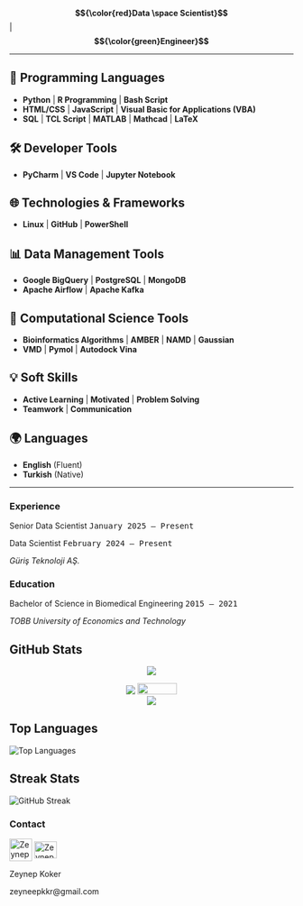 **$${\color{red}Data \space Scientist}$$** | **$${\color{green}Engineer}$$**

---

  ## 🚀 Programming Languages

- **Python** | **R Programming** | **Bash Script**
- **HTML/CSS** | **JavaScript** | **Visual Basic for Applications (VBA)**
- **SQL** | **TCL Script** | **MATLAB** | **Mathcad** | **LaTeX**

## 🛠️ Developer Tools

- **PyCharm** | **VS Code** | **Jupyter Notebook**
  
## 🌐 Technologies & Frameworks

- **Linux** | **GitHub** | **PowerShell**

## 📊 Data Management Tools

- **Google BigQuery** | **PostgreSQL** | **MongoDB**
- **Apache Airflow** | **Apache Kafka**

## 🔬 Computational Science Tools

- **Bioinformatics Algorithms** | **AMBER** | **NAMD** | **Gaussian**
- **VMD** | **Pymol** | **Autodock Vina**

## 💡 Soft Skills

- **Active Learning** | **Motivated** | **Problem Solving**
- **Teamwork** | **Communication**

## 🌍 Languages

- **English** (Fluent)
- **Turkish** (Native)

---
  
<h3 style="font-weight: bold;">Experience</h3>
<p align="left">Senior Data Scientist <tt align="right">January 2025 – Present</tt></p>
<p align="left">Data Scientist <tt align="right">February 2024 – Present</tt></p>
<i>Güriş Teknoloji AŞ.</i>

<h3 style="font-weight: bold;">Education</h3>

<p align="left">Bachelor of Science in Biomedical Engineering <tt>2015 – 2021</tt></p>
<i>TOBB University of Economics and Technology</i>

## GitHub Stats

<p align="center"><img align='center' src="https://github-readme-stats.vercel.app/api?username=zeynepkoker&show_icons=true"></p>
<p align="center">
<a href="https://www.github.com/zeynepkoker"><img src="https://img.shields.io/github/followers/zeynepkoker?style=social"/></a>
<a href="https://www.linkedin.com/in/nlztrk/"><img src="https://img.shields.io/badge/linkedin-%230077B5.svg?style=for-the-badge&logo=linkedin&logoColor=white" width="70" height="20" /></a>
<br>
<img src="https://komarev.com/ghpvc/?username=zeynepkoker"/>
</p>

## Top Languages

![Top Languages](https://github-readme-stats.vercel.app/api/top-langs/?username=zeynepkoker&layout=compact)

## Streak Stats

![GitHub Streak](https://github-readme-streak-stats.herokuapp.com/?user=zeynepkoker)


<h3 style="font-weight: bold;">Contact</h3>

<p>
  <a href="https://linkedin.com/in/zeynep-koker/" target="blank"><img align="center" src="https://upload.wikimedia.org/wikipedia/commons/thumb/8/81/LinkedIn_icon.svg/2048px-LinkedIn_icon.svg.png" alt="Zeynep Koker Linkedin Page" height="40" width="40" /></a>
  <a href="mailto:zeyneepkkr@gmail.com" target="blank"><img align="center" src="https://upload.wikimedia.org/wikipedia/commons/thumb/7/7e/Gmail_icon_%282020%29.svg/512px-Gmail_icon_%282020%29.svg.png?20221017173631" alt="Zeynep Koker gmail adress" height="30" width="40" /></a>
</p>
<p>Zeynep Koker</p>
<p>zeyneepkkr@gmail.com</p>
